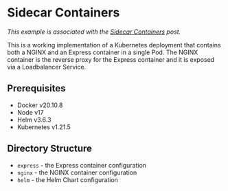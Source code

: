 # Sidecar Containers

_This example is associated with the [Sidecar Containers](https://www.bluflametech.com/blog/sidecar-containers/) post._

This is a working implementation of a Kubernetes deployment that contains both a NGINX and an Express container
in a single Pod. The NGINX container is the reverse proxy for the Express container and it is exposed via a Loadbalancer Service.

## Prerequisites

* Docker v20.10.8
* Node v17
* Helm v3.6.3
* Kubernetes v1.21.5

## Directory Structure

* ```express``` - the Express container configuration
* ```nginx``` - the NGINX container configuration
* ```helm``` - the Helm Chart configuration
